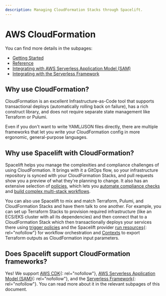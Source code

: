 ```yaml
---
description: Managing CloudFormation Stacks through Spacelift.
---
```


# AWS CloudFormation

You can find more details in the subpages:

- [Getting Started](getting-started.md)
- [Reference](reference.md)
- [Integrating with AWS Serverless Application Model (SAM)](integrating-with-sam.md)
- [Integrating with the Serverless Framework](integrating-with-the-serverless-framework.md)

## Why use CloudFormation?

CloudFormation is an excellent Infrastructure-as-Code tool that supports transactional deploys (automatically rolling back on failure), has a rich construct library, and does not require separate state management like Terraform or Pulumi.

Even if you don't want to write YAML/JSON files directly, there are multiple frameworks that let you write your CloudFormation config in more ergonomic, general-purpose languages.

## Why use Spacelift with CloudFormation?

Spacelift helps you manage the complexities and compliance challenges of using CloudFormation. It brings with it a GitOps flow, so your infrastructure repository is synced with your CloudFormation Stacks, and pull requests show you a preview of what they're planning to change. It also has an extensive selection of [policies](../../concepts/policy/README.md), which lets you [automate compliance checks](../../concepts/policy/terraform-plan-policy.md) and [build complex multi-stack workflows](../../concepts/policy/trigger-policy.md).

You can also use Spacelift to mix and match Terraform, Pulumi, and CloudFormation Stacks and have them talk to one another. For example, you can set up Terraform Stacks to provision required infrastructure (like an ECS/EKS cluster with all its dependencies) and then connect that to a CloudFormation Stack which then transactionally deploys your services there using [trigger policies](../../concepts/policy/trigger-policy.md) and the Spacelift provider [run resources](https://registry.terraform.io/providers/spacelift-io/spacelift/latest/docs/resources/run){: rel="nofollow"} for workflow orchestration and [Contexts](../../concepts/configuration/context.md#remote-state-alternative-terraform-specific) to export Terraform outputs as CloudFormation input parameters.

## Does Spacelift support CloudFormation frameworks?

Yes! We support [AWS CDK](https://github.com/aws/aws-cdk){: rel="nofollow"}, [AWS Serverless Application Model (SAM)](https://aws.amazon.com/serverless/sam/){: rel="nofollow"}, and the [Serverless Framework](https://www.serverless.com/){: rel="nofollow"}. You can read more about it in the relevant subpages of this document.
